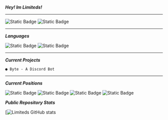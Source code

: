 ***Hey! Im Limiteds!***
<hr>
<img alt="Static Badge" src="https://img.shields.io/badge/Discord-@imlimiteds-purple">
<img alt="Static Badge"
src="https://img.shields.io/badge/E‐Mail-limiteds@imlimiteds.com-darkorange">

<hr>

***Languages***

<img alt="Static Badge"
src="https://img.shields.io/badge/2_Years-Python-darkgreen">
<img alt="Static Badge"
src="https://img.shields.io/badge/Learning-Ruby-darkred">


<hr> 


__***Current Projects***__

```
● Byte - A Discord Bot
```


<hr>

***Current Positions***

<img alt="Static Badge"
src="https://img.shields.io/badge/Founder-CyberWorks-white">
<img alt="Static Badge"
src="https://img.shields.io/badge/Senior_Support-ERM-darkred">
<img alt="Static Badge"
src="https://img.shields.io/badge/Support-Astro_Birb-blue">
<img alt="Static Badge"
src="https://img.shields.io/badge/Developer-Cyni-darkblue">

__***Public Repository Stats***__


[![Limiteds GitHub stats](https://github-readme-stats.vercel.app/api?username=ImLimiteds&theme=ambient_gradient&show_icons=true)





